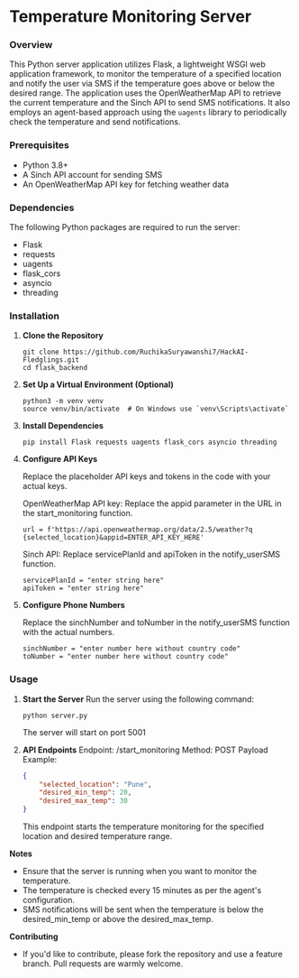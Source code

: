 # Temperature Monitoring Server

### Overview

This Python server application utilizes Flask, a lightweight WSGI web application framework, to monitor the temperature of a specified location and notify the user via SMS if the temperature goes above or below the desired range. The application uses the OpenWeatherMap API to retrieve the current temperature and the Sinch API to send SMS notifications. It also employs an agent-based approach using the `uagents` library to periodically check the temperature and send notifications.

### Prerequisites

- Python 3.8+
- A Sinch API account for sending SMS
- An OpenWeatherMap API key for fetching weather data

### Dependencies

The following Python packages are required to run the server:

- Flask
- requests
- uagents
- flask_cors
- asyncio
- threading

### Installation

1. **Clone the Repository**

   ```
   git clone https://github.com/RuchikaSuryawanshi7/HackAI-Fledglings.git
   cd flask_backend 
   ```
2. **Set Up a Virtual Environment (Optional)**
   ```
   python3 -m venv venv
   source venv/bin/activate  # On Windows use `venv\Scripts\activate`
   ```

3. **Install Dependencies**
   ```
   pip install Flask requests uagents flask_cors asyncio threading
   ```

4. **Configure API Keys**

    Replace the placeholder API keys and tokens in the code with your actual keys.

    OpenWeatherMap API key: Replace the appid parameter in the URL in the start_monitoring function.
    ```
    url = f'https://api.openweathermap.org/data/2.5/weather?q {selected_location}&appid=ENTER_API_KEY_HERE'
    ```

    Sinch API: Replace servicePlanId and apiToken in the notify_userSMS function.
    ```
    servicePlanId = "enter string here"
    apiToken = "enter string here"
    ```

5. **Configure Phone Numbers**

    Replace the sinchNumber and toNumber in the notify_userSMS function with the actual numbers.
    ```
    sinchNumber = "enter number here without country code"
    toNumber = "enter number here without country code"
    ```

### Usage

1. **Start the Server**
    Run the server using the following command:
    ```
    python server.py
    ```
    The server will start on port 5001

2. **API Endpoints**
    Endpoint: /start_monitoring
    Method: POST
    Payload Example:
    ```json
    {
        "selected_location": "Pune",
        "desired_min_temp": 20,
        "desired_max_temp": 30
    }
    ```
    This endpoint starts the temperature monitoring for the specified location and desired temperature range.

**Notes**
- Ensure that the server is running when you want to monitor the temperature.
- The temperature is checked every 15 minutes as per the agent's configuration.
- SMS notifications will be sent when the temperature is below the desired_min_temp or above the desired_max_temp.

**Contributing**
- If you'd like to contribute, please fork the repository and use a feature branch. Pull requests are warmly welcome.